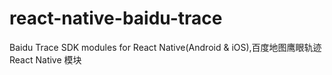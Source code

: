 # react-native-baidu-trace
Baidu Trace SDK modules for React Native(Android &amp; iOS),百度地图鹰眼轨迹 React Native 模块
